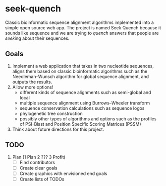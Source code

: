 # seek-quench
Classic bioinformatic sequence alignment algorithms implemented into a simple open source web app. The project is named Seek Quench because it sounds like sequence and we are trying to *quench* answers that people are *seek*ing about their sequences.

## Goals
1. Implement a web application that takes in two nucleotide sequences, aligns them based on classic bioinformatic algorithms such as the Needleman–Wunsch algorithm for global sequence alignment, and outputs the results.
2. Allow more options!
	* different kinds of sequence alignments such as semi-global and local
	* multiple sequence alignment using Burrows–Wheeler transform
	* sequence conservation calculations such as sequence logos
	* phylogenetic tree construction
	* possibly other types of algorithms and options such as the profiles of PSI-Blast and Position Specific Scoring Matrices (PSSM)
3. Think about future directions for this project.

## TODO
1. Plan (1 Plan 2 ??? 3 Profit)
	- [ ] Find contributors
	- [ ] Create clear goals
	- [ ] Create graphics with envisioned end goals
	- [ ] Create lists of TODOs